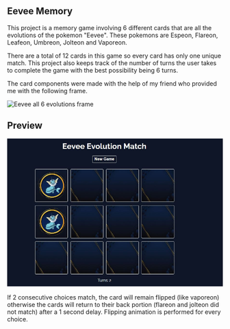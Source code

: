 ## Eevee Memory

This project is a memory game involving 6 different cards that are all the evolutions of the pokemon "Eevee". These pokemons are Espeon, Flareon, Leafeon, Umbreon, Jolteon and Vaporeon.

There are a total of 12 cards in this game so every card has only one unique match. This project also keeps track of the number of turns the user takes to complete the game with the best possibility being 6 turns.

The card components were made with the help of my friend who provided me with the following frame.

![Eevee all 6 evolutions frame](./public/img/frame.jpg)

## Preview 

![Eevee Evolution Match](./public/img/preview.JPG)

If 2 consecutive choices match, the card will remain flipped (like vaporeon) otherwise the cards will return to their back portion (flareon and jolteon did not match) after a 1 second delay. Flipping animation is performed for every choice. 
